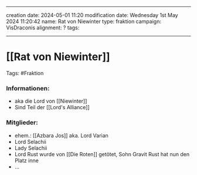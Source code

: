 
---
creation date: 2024-05-01 11:20 
modification date: Wednesday 1st May 2024 11:20:42 
name: Rat von Niewinter
type: fraktion
campaign: VisDraconis
alignment: ?
tags:

--- 

# [[Rat von Niewinter]]

Tags: #Fraktion


### Informationen:
- aka die Lord von [[Niewinter]]
- Sind Teil der [[Lord's Alliance]]

### Mitglieder:
- ehem.: [[Azbara Jos]] aka. Lord Varian
- Lord Selachii
- Lady Selachii
- Lord Rust wurde von [[Die Roten]] getötet, Sohn Gravit Rust hat nun den Platz inne
- ...
